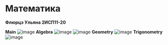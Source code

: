 # Математика
<b>Флюрцэ Ульяна 2ИСП11-20</b>

<b>Main</b>
![image](https://github.com/FliurtsaUl/mathematics/assets/126571078/64cc2a72-008f-44c9-aa60-8a372e62cfad)
<b>Algebra</b>
![image](https://github.com/FliurtsaUl/mathematics/assets/126571078/373789fd-8d57-494f-a7c7-1e7d13f8f4fe)
<b></b>
![image](https://github.com/FliurtsaUl/mathematics/assets/126571078/994eca45-b5ee-438f-8a86-5e204a7b1891)
<b>Geometry</b>
![image](https://github.com/FliurtsaUl/mathematics/assets/126571078/c4821e3e-2b43-4f94-9716-b5b676f5a001)
<b>Trigonometry</b>
![image](https://github.com/FliurtsaUl/mathematics/assets/126571078/9a028ee6-9f01-4bbd-94fe-fa48ade08940)
